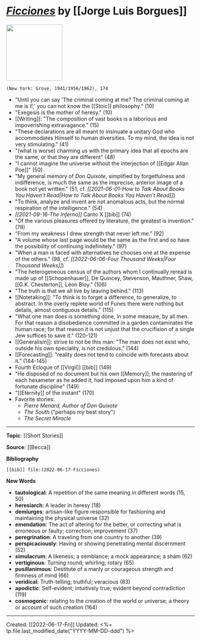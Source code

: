 
# [*Ficciones*](https://groveatlantic.com/book/ficciones/) by [[Jorge Luis Borgues]]

<img src="https://groveatlantic.com/core/wp-content/uploads/2017/04/ficciones-340x509.jpg" width=150>

`(New York: Grove, 1941/1956/1962), 174`

- "Until you can say 'The criminal coming at me? The criminal coming at me is I!,' you can not know the [[Stoic]] philosophy." (10)
- "Exegesis is the mother of heresy." (10)
- [[Writing]]: "The composition of vast books is a laborious and impoverishing extravagance." (15)
- "These declarations are all meant to insinuate a unitary God who accommodates Himself to human diversities. To my mind, the idea is not very stimulating." (41)
- "(what is worse) charming us with the primary idea that all epochs are the same, or that they are different" (48)
- "I cannot imagine the universe without the interjection of [[Edgar Allan Poe]]" (50)
- "My general memory of *Don Quixote*, simplified by forgetfulness and indifference, is much the same as the imprecise, anterior image of a book not yet written." (51, cf. *[[2021-06-01-How to Talk About Books You Haven't Read|How to Talk About Books You Haven't Read]]*)
- "To think, analyze and invent are not anomalous acts, but the normal respiration of the intelligence." (54)
- *[[2021-09-16-The Inferno]]* Canto X [[bib]] (74)
- "Of the various pleasures offered by literature, the greatest is invention." (78)
- "From my weakness I drew strength that never left me." (92)
- "A volume whose last page would be the same as the first and so have the possibility of continuing indefinitely." (97)
- "When a man is faced with alternatives he chooses one at the expense of the others." (98, cf. *[[2022-06-06-Four Thousand Weeks|Four Thousand Weeks]]*)
- "The heterogeneous census of the authors whom I continually reread is made up of [[Schopenhauer]], De Quincey, Stevenson, Mauthner, Shaw, [[G.K. Chesterton]], Léon Bloy." (106)
- "The truth is that we all live by leaving behind." (113)
- [[Notetaking]]: "To think is to forget a difference, to generalize, to abstract. In the overly replete world of Funes there were nothing but details, almost contiguous details." (115)
- "What one man does is something done, in some measure, by all men. For that reason a disobedience committed in a garden contaminates the human race; for that reason it is not unjust that the crucifixion of a single Jew suffices to save it." (120-121)
- [[Generalism]]: strive to not be this man: "The man does not exist who, outside his own speciality, is not credulous." (144)
- [[Forecasting]]: "reality does not tend to coincide with forecasts about it." (144-145)
- Fourth Eclogue of [[Virgil]] [[bib]] (149)
- "He disposed of no document but his own [[Memory]]; the mastering of each hexameter as he added it, had imposed upon him a kind of fortunate discipline" (149)
- "[[Eternity]] of the instant" (170)
- Favorite stories:
	- *Pierre Menard, Author of Don Quixote* 
	- *The South* ("perhaps my best story")
	- *The Secret Miracle*


--- 
**Topic**: [[Short Stories]]

**Source**: [[Becca]]

**Bibliography**

```query
[[bib]] file:(2022-06-17-Ficciones)
```
 

**New Words**

- **tautological**: A repetition of the same meaning in different words (15, 50)
- **heresiarch**: A leader in heresy (18)
- **demiurges**: artisan-like figure responsible for fashioning and maintaining the physical universe (32)
- **emendation**: The act of altering for the better, or correcting what is erroneous or faulty; correction; improvement (37)
- **peregrination**: A traveling from one country to another (39)
- **perspicaciously**: Having or showing penetrating mental discernment (52)
- **simulacrum**: A likeness; a semblance; a mock appearance; a sham (62)
- **vertiginous**: Turning round; whirling; rotary (65)
- **pusillanimous**: Destitute of a manly or courageous strength and firmness of mind (66)
- **veridical**: Truth-telling; truthful; veracious (83)
- **apodictic**: Self-evident; intuitively true; evident beyond contradiction (119)
- **cosmogonic**: relating to the creation of the world or universe; a theory or account of such creation (164)

---
Created: [[2022-06-17-Fri]]
Updated: <%+ tp.file.last_modified_date("YYYY-MM-DD-ddd") %>
